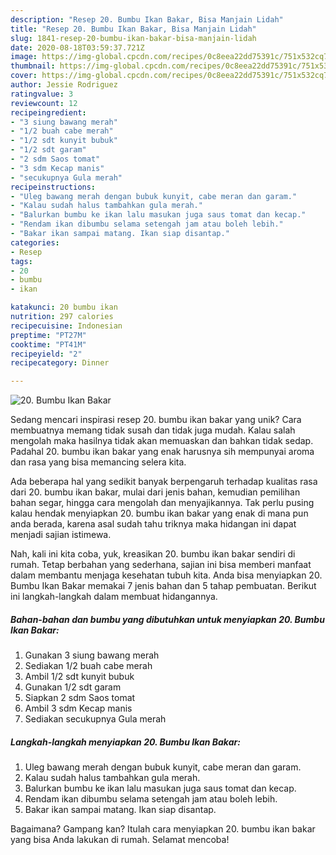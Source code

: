 ```yaml
---
description: "Resep 20. Bumbu Ikan Bakar, Bisa Manjain Lidah"
title: "Resep 20. Bumbu Ikan Bakar, Bisa Manjain Lidah"
slug: 1841-resep-20-bumbu-ikan-bakar-bisa-manjain-lidah
date: 2020-08-18T03:59:37.721Z
image: https://img-global.cpcdn.com/recipes/0c8eea22dd75391c/751x532cq70/20-bumbu-ikan-bakar-foto-resep-utama.jpg
thumbnail: https://img-global.cpcdn.com/recipes/0c8eea22dd75391c/751x532cq70/20-bumbu-ikan-bakar-foto-resep-utama.jpg
cover: https://img-global.cpcdn.com/recipes/0c8eea22dd75391c/751x532cq70/20-bumbu-ikan-bakar-foto-resep-utama.jpg
author: Jessie Rodriguez
ratingvalue: 3
reviewcount: 12
recipeingredient:
- "3 siung bawang merah"
- "1/2 buah cabe merah"
- "1/2 sdt kunyit bubuk"
- "1/2 sdt garam"
- "2 sdm Saos tomat"
- "3 sdm Kecap manis"
- "secukupnya Gula merah"
recipeinstructions:
- "Uleg bawang merah dengan bubuk kunyit, cabe meran dan garam."
- "Kalau sudah halus tambahkan gula merah."
- "Balurkan bumbu ke ikan lalu masukan juga saus tomat dan kecap."
- "Rendam ikan dibumbu selama setengah jam atau boleh lebih."
- "Bakar ikan sampai matang. Ikan siap disantap."
categories:
- Resep
tags:
- 20
- bumbu
- ikan

katakunci: 20 bumbu ikan 
nutrition: 297 calories
recipecuisine: Indonesian
preptime: "PT27M"
cooktime: "PT41M"
recipeyield: "2"
recipecategory: Dinner

---
```



![20. Bumbu Ikan Bakar](https://img-global.cpcdn.com/recipes/0c8eea22dd75391c/751x532cq70/20-bumbu-ikan-bakar-foto-resep-utama.jpg)

Sedang mencari inspirasi resep 20. bumbu ikan bakar yang unik? Cara membuatnya memang tidak susah dan tidak juga mudah. Kalau salah mengolah maka hasilnya tidak akan memuaskan dan bahkan tidak sedap. Padahal 20. bumbu ikan bakar yang enak harusnya sih mempunyai aroma dan rasa yang bisa memancing selera kita.

Ada beberapa hal yang sedikit banyak berpengaruh terhadap kualitas rasa dari 20. bumbu ikan bakar, mulai dari jenis bahan, kemudian pemilihan bahan segar, hingga cara mengolah dan menyajikannya. Tak perlu pusing kalau hendak menyiapkan 20. bumbu ikan bakar yang enak di mana pun anda berada, karena asal sudah tahu triknya maka hidangan ini dapat menjadi sajian istimewa.




Nah, kali ini kita coba, yuk, kreasikan 20. bumbu ikan bakar sendiri di rumah. Tetap berbahan yang sederhana, sajian ini bisa memberi manfaat dalam membantu menjaga kesehatan tubuh kita. Anda bisa menyiapkan 20. Bumbu Ikan Bakar memakai 7 jenis bahan dan 5 tahap pembuatan. Berikut ini langkah-langkah dalam membuat hidangannya.

<!--inarticleads1-->

##### Bahan-bahan dan bumbu yang dibutuhkan untuk menyiapkan 20. Bumbu Ikan Bakar:

1. Gunakan 3 siung bawang merah
1. Sediakan 1/2 buah cabe merah
1. Ambil 1/2 sdt kunyit bubuk
1. Gunakan 1/2 sdt garam
1. Siapkan 2 sdm Saos tomat
1. Ambil 3 sdm Kecap manis
1. Sediakan secukupnya Gula merah




<!--inarticleads2-->

##### Langkah-langkah menyiapkan 20. Bumbu Ikan Bakar:

1. Uleg bawang merah dengan bubuk kunyit, cabe meran dan garam.
1. Kalau sudah halus tambahkan gula merah.
1. Balurkan bumbu ke ikan lalu masukan juga saus tomat dan kecap.
1. Rendam ikan dibumbu selama setengah jam atau boleh lebih.
1. Bakar ikan sampai matang. Ikan siap disantap.




Bagaimana? Gampang kan? Itulah cara menyiapkan 20. bumbu ikan bakar yang bisa Anda lakukan di rumah. Selamat mencoba!
